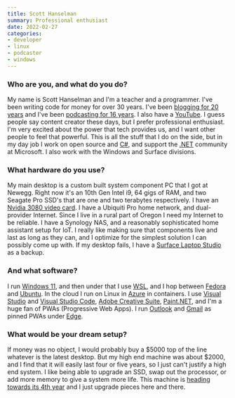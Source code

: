 ```yaml
---
title: Scott Hanselman
summary: Professional enthusiast
date: 2022-02-27
categories:
- developer
- linux
- podcaster
- windows
---
```


### Who are you, and what do you do?

My name is Scott Hanselman and I'm a teacher and a programmer. I've been writing code for money for over 30 years. I've been [blogging for 20 years](http://hanselman.com/ "Scott's weblog.") and I've been [podcasting for 16 years](http://hanselminutes.com/ "Scott's podcast."). I also have a [YouTube](http://youtube.com/shanselman "Scott's YouTube account."). I guess people say content creator these days, but I prefer professional enthusiast. I'm very excited about the power that tech provides us, and I want other people to feel that powerful. This is all the stuff that I do on the side, but in my day job I work on open source and [C#][c-sharp], and support the [.NET][dotnet] community at Microsoft. I also work with the Windows and Surface divisions.

### What hardware do you use?

My main desktop is a custom built system component PC that I got at Newegg. Right now it's an 10th Gen Intel i9, 64 gigs of RAM, and two Seagate Pro SSD's that are one and two terabytes respectively. I have an [Nvidia 3080 video card][geforce-rtx-3080]. I have a Ubiquiti Pro home network, and dual-provider Internet. Since I live in a rural part of Oregon I need my Internet to be reliable. I have a Synology NAS, and a reasonably sophisticated home assistant setup for IoT. I really like making sure that components live and last as long as they can, and I optimize for the simplest solution I can possibly come up with. If my desktop fails, I have a [Surface Laptop Studio][surface-laptop-studio] as a backup.

### And what software?

I run [Windows 11][windows-11], and then under that I use [WSL][windows-subsystem-for-linux], and I hop between [Fedora][] and [Ubuntu][]. In the cloud I run on Linux in [Azure][] in containers. I use [Visual Studio][visual-studio] and [Visual Studio Code][visual-studio-code], [Adobe Creative Suite][creative-suite], [Paint.NET][], and I'm a huge fan of PWAs (Progressive Web Apps). I run [Outlook][] and [Gmail][] as pinned PWAs under [Edge][edge.2]. 

### What would be your dream setup?

If money was no object, I would probably buy a $5000 top of the line whatever is the latest desktop. But my high end machine was about $2000, and I find that it will easily last four or five years, so I just can't justify a high end system. I like being able to upgrade an SSD, swap out the processor, or add more memory to give a system more life. This machine is [heading towards its 4th year](https://www.hanselman.com/blog/building-the-ultimate-developer-pc-30-the-parts-list-for-my-new-computer-ironheart "Scott's post about his desktop computer.") and I just upgrade pieces here and there.

[azure]: https://azure.microsoft.com/en-us/ "A cloud computing platform."
[c-sharp]: https://en.wikipedia.org/wiki/C_Sharp_(programming_language) "A compiled programming language."
[creative-suite]: https://www.adobe.com/creativecloud.html "A collection of design tools."
[dotnet]: http://web.archive.org/web/20230816141947/https://dotnet.microsoft.com/en-us/ "A cross-platform developer platform."
[edge.2]: http://web.archive.org/web/20230522022746/https://www.microsoft.com/en-us/edge "A web browser."
[fedora]: https://fedoraproject.org/ "A Linux distribution."
[geforce-rtx-3080]: https://www.nvidia.com/en-us/geforce/graphics-cards/30-series/rtx-3080-3080ti/ "A graphics card."
[gmail]: https://en.wikipedia.org/wiki/Gmail "Web-based email."
[outlook]: https://www.microsoft.com/en-us/microsoft-365/outlook/outlook-for-business "An email, calendar and contact software suite."
[paint.net]: https://www.getpaint.net/index.html "An image editor for Windows."
[surface-laptop-studio]: https://en.wikipedia.org/wiki/Surface_Laptop_Studio "A dual laptop/tablet device."
[ubuntu]: https://ubuntu.com/ "A Unix distribution."
[visual-studio-code]: https://code.visualstudio.com/ "A development IDE."
[visual-studio]: http://web.archive.org/web/20180617165945/https://www.visualstudio.com/ "A Windows development environment."
[windows-11]: https://en.wikipedia.org/wiki/Windows_11 "An operating system."
[windows-subsystem-for-linux]: https://learn.microsoft.com/windows/wsl/about "A Linux environment for Windows."
